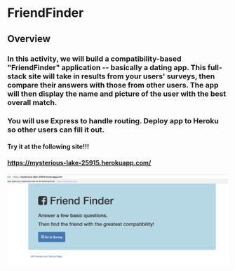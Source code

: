# FriendFinder

## Overview

### In this activity, we will build a compatibility-based "FriendFinder" application -- basically a dating app. This full-stack site will take in results from your users' surveys, then compare their answers with those from other users. The app will then display the name and picture of the user with the best overall match. 

### You will use Express to handle routing. Deploy app to Heroku so other users can fill it out.

#### Try it at the following site!!!
#### https://mysterious-lake-25915.herokuapp.com/


![friendFinder](InitScreen.png)



